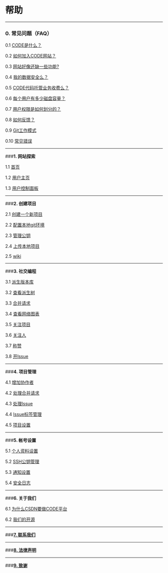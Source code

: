 # **帮助**

----------

### **0. 常见问题（FAQ）**

0.1 [CODE是什么？](/help/CSDN_Code/code_support/FAQ_0_1 "CODE是什么？")

0.2 [如何加入CODE网站？](/help/CSDN_Code/code_support/FAQ_0_2 "如何加入CODE网站？")

0.3 [网站好像还缺一些功能?](/help/CSDN_Code/code_support/FAQ_0_3 "网站好像还缺一些功能?")

0.4 [我的数据安全么？](/help/CSDN_Code/code_support/FAQ_0_4 "我的数据安全么")

0.5 [CODE代码托管业务收费么？](/help/CSDN_Code/code_support/FAQ_0_5 "CODE代码托管业务收费么?")

0.6 [每个用户有多少磁盘容量？](/help/CSDN_Code/code_support/FAQ_0_6 "每个用户有多少磁盘容量?")

0.7 [用户权限是如何划分的？](/help/CSDN_Code/code_support/FAQ_0_6 "用户权限是如何划分的？")

0.8 [如何反馈？](/help/CSDN_Code/code_support/FAQ_0_8 "如何提交错误报告？")

0.9 [Git工作模式](/help/CSDN_Code/code_support/FAQ_0_9 "Git工作模式")

0.10 [常见错误](/help/CSDN_Code/code_support/FAQ_0_10 "常见错误")

----------

###**1. 网站探索**

1.1 [首页](/help/CSDN_Code/code_support/FAQ_1_1 "首页")

1.2 [用户主页](/help/CSDN_Code/code_support/FAQ_1_7 "用户主页")

1.3 [用户控制面板](/help/CSDN_Code/code_support/FAQ_1_8 "用户控制面板")

----------

###**2. 创建项目**

2.1 [创建一个新项目](/help/CSDN_Code/code_support/FAQ_2_1 "创建一个新项目")

2.2 [配置本地git环境](/help/CSDN_Code/code_support/FAQ_2_2 "配置本地git环境")

2.3 [管理公钥](/help/CSDN_Code/code_support/FAQ_2_3 "管理公钥")

2.4 [上传本地项目](/help/CSDN_Code/code_support/FAQ_2_4 "上传本地项目")

2.5 [wiki](/help/CSDN_Code/code_support/FAQ_2_5 "wiki")

----------

###**3. 社交编程**

3.1 [派生版本库](/help/CSDN_Code/code_support/FAQ_3_1 "派生版本库")

3.2 [查看派生树](/help/CSDN_Code/code_support/FAQ_3_2 "查看派生树")

3.3 [合并请求](/help/CSDN_Code/code_support/FAQ_3_3 "合并请求")

3.4 [查看网络图表](/help/CSDN_Code/code_support/FAQ_3_4 "查看网络图表")

3.5 [关注项目](/help/CSDN_Code/code_support/FAQ_3_5 "关注项目")

3.6 [关注人](/help/CSDN_Code/code_support/FAQ_3_6 "关注人")

3.7 [称赞](/help/CSDN_Code/code_support/FAQ_3_7 "称赞")

3.8 [开Issue](/help/CSDN_Code/code_support/FAQ_3_8 "开Issue")

----------

###**4. 项目管理**

4.1 [增加协作者](/help/CSDN_Code/code_support/FAQ_4_1 "增加协作者")

4.2 [处理合并请求](/help/CSDN_Code/code_support/FAQ_4_2 "处理合并请求")

4.3 [处理Issue](/help/CSDN_Code/code_support/FAQ_4_3 "处理Issue")

4.4 [Issue标签管理](/help/CSDN_Code/code_support/FAQ_4_4 "Issue标签管理")

4.5 [项目设置](/help/CSDN_Code/code_support/FAQ_4_5 "项目设置")

----------

###**5. 帐号设置**

5.1 [个人资料设置](/help/CSDN_Code/code_support/FAQ_5_1 "个人资料设置")

5.2 [SSH公钥管理](/help/CSDN_Code/code_support/FAQ_5_2 "SSH公钥管理")

5.3 [通知设置](/help/CSDN_Code/code_support/FAQ_5_3 "通知设置")

5.4 [安全日志](/help/CSDN_Code/code_support/FAQ_5_4 "安全日志")

----------

###**6. 关于我们**

6.1 [为什么CSDN要做CODE平台](/help/CSDN_Code/code_support/FAQ_6_1 "为什么CSDN要做CODE平台")

6.2 [我们的开源](/help/CSDN_Code/code_support/FAQ_6_4 "我们的开源")

----------

###**[7. 联系我们](/help/CSDN_Code/code_support/FAQ_7 "联系我们")**

----------

###**[8. 法律声明](/help/CSDN_Code/code_support/FAQ_8 "法律声明")**

----------

###**[9. 致谢](/help/CSDN_Code/code_support/FAQ_9 "致谢")**